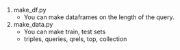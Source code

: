 1. make_df.py
   - You can make dataframes on the length of the query.
2. make_data.py
   - You can make train, test sets
   - triples, queries, qrels, top, collection

